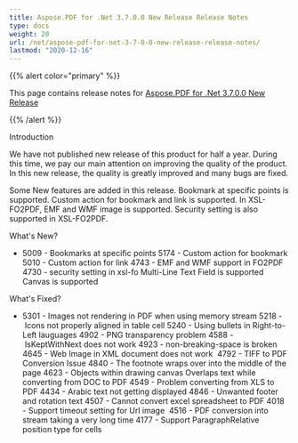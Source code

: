 ```yaml
---
title: Aspose.PDF for .Net 3.7.0.0 New Release Release Notes
type: docs
weight: 20
url: /net/aspose-pdf-for-net-3-7-0-0-new-release-release-notes/
lastmod: "2020-12-16"
---
```


{{% alert color="primary" %}} 

This page contains release notes for [Aspose.PDF for .Net 3.7.0.0 New Release](http://www.aspose.com/downloads/pdf/net/new-releases/aspose.pdf-for-.net-3.7.0.0-new-release/)

{{% /alert %}} 

Introduction

We have not published new release of this product for half a year. During this time, we pay our main attention on improving the quality of the product. In this new release, the quality is greatly improved and many bugs are fixed.

Some New features are added in this release. Bookmark at specific points is supported. Custom action for bookmark and link is supported. In XSL-FO2PDF, EMF and WMF image is supported. Security setting is also supported in XSL-FO2PDF.

What's New?

- 5009 - Bookmarks at specific points
  5174 - Custom action for bookmark 
  5010 - Custom action for link 
  4743 - EMF and WMF support in FO2PDF 
  4730 - security setting in xsl-fo 
  Multi-Line Text Field is supported 
  Canvas is supported

What's Fixed?

- 5301 - Images not rendering in PDF when using memory stream
  5218 - Icons not properly aligned in table cell 
  5240 - Using bullets in Right-to-Left lauguages 
  4902 - PNG transparency problem 
  4588 - IsKeptWithNext does not work 
  4923 - non-breaking-space is broken 
  4645 - Web Image in XML document does not work  
  4792 - TIFF to PDF Conversion Issue 
  4840 - The footnote wraps over into the middle of the page 
  4623 - Objects within drawing canvas Overlaps text while converting from DOC to PDF 
  4549 - Problem converting from XLS to PDF 
  4434 - Arabic text not getting displayed 
  4846 - Unwanted footer and rotation text 
  4507 - Cannot convert excel spreadsheet to PDF 
  4018 - Support timeout setting for Url image  
  4516 - PDF conversion into stream taking a very long time 
  4177 - Support ParagraphRelative position type for cells
